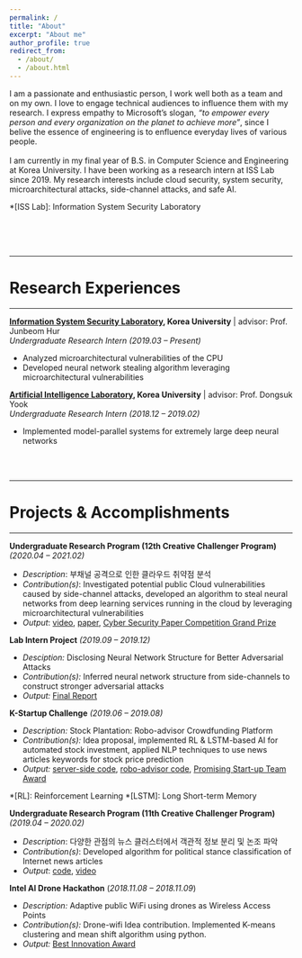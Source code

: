 ```yaml
---
permalink: /
title: "About"
excerpt: "About me"
author_profile: true
redirect_from: 
  - /about/
  - /about.html
---
```



I am a passionate and enthusiastic person, I work well both as a team and on my own. I love to engage technical audiences to influence them with my research. I express empathy to Microsoft’s slogan, *“to empower every person and every organization on the planet to achieve more”*, since I belive the essence of engineering is to enfluence everyday lives of various people.<br>
<br>
I am currently in my final year of B.S. in Computer Science and Engineering at Korea University. I have been working as a research intern at ISS Lab since 2019. My research interests include cloud security, system security, microarchitectural attacks, side-channel attacks, and safe AI.
 
*[ISS Lab]: Information System Security Laboratory

<br>
<br><br>

---
# Research Experiences
---

**[Information System Security Laboratory](http://isslab.korea.ac.kr/), Korea University** | advisor: Prof. Junbeom Hur<br>
_Undergraduate Research Intern (2019.03 – Present)_<br>
- Analyzed microarchitectural vulnerabilities of the CPU
- Developed neural network stealing algorithm leveraging microarchitectural vulnerabilities

**[Artificial Intelligence Laboratory](http://ai.korea.ac.kr/), Korea University** | advisor: Prof. Dongsuk Yook<br>
_Undergraduate Research Intern (2018.12 – 2019.02)_<br>
- Implemented model-parallel systems for extremely large deep neural networks

<br><br>

---
# Projects & Accomplishments
---

**Undergraduate Research Program (12th Creative Challenger Program)**  _(2020.04 – 2021.02)_
- _Description_: 부채널 공격으로 인한 클라우드 취약점 분석
- _Contribution(s)_: Investigated potential public Cloud vulnerabilities caused by side-channel attacks, developed an algorithm to steal neural networks from deep learning services running in the cloud by leveraging microarchitectural vulnerabilities
- _Output_: [video](https://), [paper](https://ieeexplore.ieee.org/abstract/document/9333926), [Cyber Security Paper Competition Grand Prize](https://http://yongari38.github.io/files/사이버안보논문공모전_최우수상.jpg)

**Lab Intern Project** _(2019.09 – 2019.12)_ 
- _Desciption:_ Disclosing Neural Network Structure for Better Adversarial Attacks
- _Contribution(s):_ Inferred neural network structure from side-channels to construct stronger adversarial attacks
- _Output:_ [Final Report](http://yongari38.github.io/files/12월%20학부연구생(랩인턴)%20최종제출_정호용.pdf)

**K-Startup Challenge**  _(2019.06 – 2019.08)_
-   _Description:_  Stock Plantation: Robo-advisor Crowdfunding Platform
-   _Contribution(s):_  Idea proposal, implemented RL & LSTM-based AI for automated stock investment, applied NLP techniques to use news articles keywords for stock price prediction 
-   _Output:_  [server-side code](https://github.com/hanjae-jea/fintech), [robo-advisor code](https://github.com/yongari38/Stock-Plantation), [Promising Start-up Team Award](https://wkddydpf.github.io/attaches/kstart.pdf)

*[RL]: Reinforcement Learning
*[LSTM]: Long Short-term Memory

**Undergraduate Research Program (11th Creative Challenger Program)**  _(2019.04 – 2020.02)_
- _Description_: 다양한 관점의 뉴스 클러스터에서 객관적 정보 분리 및 논조 파악
- _Contribution(s)_: Developed algorithm for political stance classification of Internet news articles  
- _Output_: [code](https://github.com/Kim-mins/Creative-Challenger-Program), [video](https://youtu.be/mPty8IovFVo)

**Intel AI Drone Hackathon**  (_2018.11.08 – 2018.11.09_)
-   _Description:_  Adaptive public WiFi using drones as Wireless Access Points
-   _Contribution(s):_  Drone-wifi Idea contribution. Implemented K-means clustering and mean shift algorithm using python.
-   _Output:_  [Best Innovation Award](https://wkddydpf.github.io/attaches/intel.pdf)
